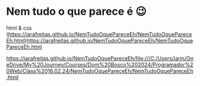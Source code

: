 # Nem tudo o que parece é 😉
html & css
(https://iarafreitas.github.io/NemTudoOquePareceEh/NemTudoOquePareceEh.html)https://iarafreitas.github.io/NemTudoOquePareceEh/NemTudoOquePareceEh.html

https://iarafreitas.github.io/NemTudoOquePareceEh/file:///C:/Users/iarin/OneDrive/My%20Journey/Courses/Dom%20Bosco%202024/Programador%20Web/Class%2016.02.24/NemTudoOquePareceEh/NemTudoOquePareceEh.html
